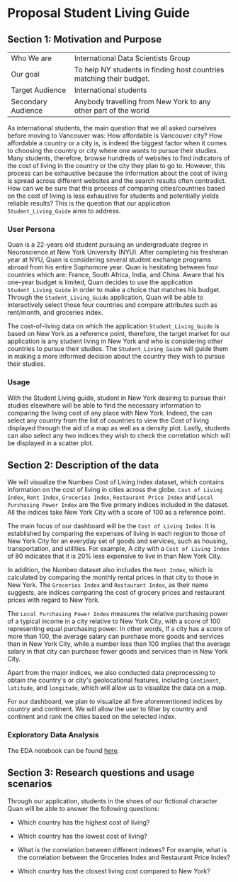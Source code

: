 # Proposal Student Living Guide

## Section 1: Motivation and Purpose

|                    |                                                                       |
|--------------------|-----------------------------------------------------------------------|
| Who We are         | International Data Scientists Group                                   |
| Our goal           | To help NY students in finding host countries matching their budget.  |
| Target Audience    | International students                                                |
| Secondary Audience | Anybody travelling from New York to any other part of the world       |

As international students, the main question that we all asked ourselves before moving to Vancouver was: How affordable is Vancouver city? How affordable a country or a city is, is indeed the biggest factor when it comes to choosing the country or city where one wants to pursue their studies. Many students, therefore, browse hundreds of websites to find indicators of the cost of living in the country or the city they plan to go to. However, this process can be exhaustive because the information about the cost of living is spread across different websites and the search results often contradict. How can we be sure that this process of comparing cities/countries based on the cost of living is less exhaustive for students and potentially yields reliable results? This is the question that our application `Student_Living_Guide` aims to address.

### User Persona

Quan is a 22-years old student pursuing an undergraduate degree in Neuroscience at New York University (NYU). After completing his freshman year at NYU, Quan is considering several student exchange programs abroad from his entire Sophomore year. Quan is hesitating between four countries which are: France, South Africa, India, and China. Aware that his one-year budget is limited, Quan decides to use the application `Student_Living_Guide` in order to make a choice that matches his budget. Through the `Student_Living_Guide` application, Quan will be able to interactively select those four countries and compare attributes such as rent/month, and groceries index.

The cost-of-living data on which the application `Student_Living_Guide` is based on New York as a reference point, therefore, the target market for our application is any student living in New York and who is considering other countries to pursue their studies. The `Student_Living_Guide` will guide them in making a more informed decision about the country they wish to pursue their studies.

### Usage

With the Student Living guide, student in New York desiring to pursue their studies elsewhere will be able to find the necessary information to comparing the living cost of any place with New York. Indeed, the can select any country from the list of countries to view the Cost of living displayed through the aid of a map as well as a density plot. Lastly, students can also select any two indices they wish to check the correlation which will be displayed in a scatter plot.


## Section 2: Description of the data

We will visualize the Numbeo Cost of Living Index dataset, which contains information on the cost of living in cities across the globe. `Cost of Living Index`, `Rent Index`, `Groceries Index`, `Restaurant Price Index` and `Local Purchasing Power Index` are the five primary indices included in the dataset. All the indices take New York City with a score of 100 as a reference point.

The main focus of our dashboard will be the `Cost of Living Index`. It is established by comparing the expenses of living in each region to those of New York City for an everyday set of goods and services, such as housing, transportation, and utilities. For example,  A city with a `Cost of Living Index` of 80 indicates that it is 20% less expensive to live in than New York City.

In addition, the Numbeo dataset also includes the `Rent Index`, which is calculated by comparing the monthly rental prices in that city to those in New York. The `Groceries Index` and `Restaurant Index`, as their name suggests, are indices comparing the cost of grocery prices and restaurant prices with regard to New York.

The `Local Purchasing Power Index` measures the relative purchasing power of a typical income in a city relative to New York City, with a score of 100 representing equal purchasing power. In other words,  If a city has a score of more than 100, the average salary can purchase more goods and services than in New York City, while a number less than 100 implies that the average salary in that city can purchase fewer goods and services than in New York City. 

Apart from the major indices, we also conducted data preprocessing to obtain the country's or city's geolocational features, including `Continent`, `latitude`, and `longitude`, which will allow us to visualize the data on a map.

For our dashboard, we plan to visualize all five aforementioned indices by country and continent. We will allow the user to filter by country and continent and rank the cities based on the selected index.

### Exploratory Data Analysis

The EDA notebook can be found [here](../EDA.ipynb).

## Section 3: Research questions and usage scenarios

Through our application, students in the shoes of our fictional character Quan will be able to answer the following questions:

- Which country has the highest cost of living?

- Which country has the lowest cost of living?

- What is the correlation between different indexes? For example, what is the correlation between the Groceries Index and Restaurant Price Index?

- Which country has the closest living cost compared to New York?


